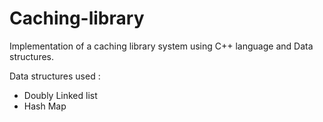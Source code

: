 # Caching-library
Implementation of a caching library system using C++ language and Data structures.

Data structures used :
- Doubly Linked list
- Hash Map

